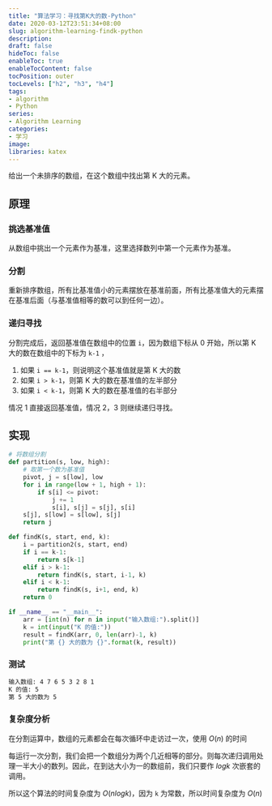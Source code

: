 ```yaml
---
title: "算法学习：寻找第K大的数-Python"
date: 2020-03-12T23:51:34+08:00
slug: algorithm-learning-findk-python
description:
draft: false
hideToc: false
enableToc: true
enableTocContent: false
tocPosition: outer
tocLevels: ["h2", "h3", "h4"]
tags:
- algorithm
- Python
series:
- Algorithm Learning
categories:
- 学习
image:
libraries: katex
---
```


给出一个未排序的数组，在这个数组中找出第 K 大的元素。

<!--more-->

## 原理

### 挑选基准值

从数组中挑出一个元素作为基准，这里选择数列中第一个元素作为基准。

### 分割

重新排序数组，所有比基准值小的元素摆放在基准前面，所有比基准值大的元素摆在基准后面（与基准值相等的数可以到任何一边）。

### 递归寻找

分割完成后，返回基准值在数组中的位置 `i`，因为数组下标从 0 开始，所以第 K 大的数在数组中的下标为 `k-1` ，

1. 如果 `i == k-1`，则说明这个基准值就是第 K 大的数
2. 如果 `i > k-1`，则第 K 大的数在基准值的左半部分
3. 如果 `i < k-1`，则第 K 大的数在基准值的右半部分

情况 1 直接返回基准值，情况 2，3 则继续递归寻找。



## 实现

```python
# 将数组分割
def partition(s, low, high):
    # 取第一个数为基准值
    pivot, j = s[low], low
    for i in range(low + 1, high + 1):
        if s[i] <= pivot:
            j += 1
            s[i], s[j] = s[j], s[i]
    s[j], s[low] = s[low], s[j]
    return j

def findK(s, start, end, k):
    i = partition2(s, start, end)
    if i == k-1:
        return s[k-1]
    elif i > k-1:
        return findK(s, start, i-1, k)
    elif i < k-1:
        return findK(s, i+1, end, k)
    return 0

if __name__ == "__main__":
    arr = [int(n) for n in input("输入数组:").split()]
    k = int(input("K 的值:"))
    result = findK(arr, 0, len(arr)-1, k)
    print("第 {} 大的数为 {}".format(k, result))
```

### 测试

```bash
输入数组: 4 7 6 5 3 2 8 1
K 的值: 5
第 5 大的数为 5
```

### 复杂度分析

在分割运算中，数组的元素都会在每次循环中走访过一次，使用 $O(n)$ 的时间

每运行一次分割，我们会把一个数组分为两个几近相等的部分。则每次递归调用处理一半大小的数列。因此，在到达大小为一的数组前，我们只要作 $logk$ 次嵌套的调用。

所以这个算法的时间复杂度为 $O(nlogk)$，因为 `k` 为常数，所以时间复杂度为 $O(n)$